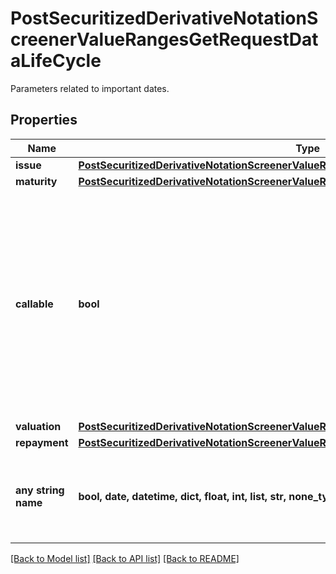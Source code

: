 # PostSecuritizedDerivativeNotationScreenerValueRangesGetRequestDataLifeCycle

Parameters related to important dates.

## Properties
Name | Type | Description | Notes
------------ | ------------- | ------------- | -------------
**issue** | [**PostSecuritizedDerivativeNotationScreenerValueRangesGetRequestDataLifeCycleIssue**](PostSecuritizedDerivativeNotationScreenerValueRangesGetRequestDataLifeCycleIssue.md) |  | [optional] 
**maturity** | [**PostSecuritizedDerivativeNotationScreenerValueRangesGetRequestDataLifeCycleMaturity**](PostSecuritizedDerivativeNotationScreenerValueRangesGetRequestDataLifeCycleMaturity.md) |  | [optional] 
**callable** | **bool** | Restricts the result to securitized derivatives that are callable (&#x60;true&#x60;) or are not callable (&#x60;false&#x60;). A callable instrument is one that may be redeemed by the issuer prior to maturity. | [optional] 
**valuation** | [**PostSecuritizedDerivativeNotationScreenerValueRangesGetRequestDataLifeCycleValuation**](PostSecuritizedDerivativeNotationScreenerValueRangesGetRequestDataLifeCycleValuation.md) |  | [optional] 
**repayment** | [**PostSecuritizedDerivativeNotationScreenerValueRangesGetRequestDataLifeCycleRepayment**](PostSecuritizedDerivativeNotationScreenerValueRangesGetRequestDataLifeCycleRepayment.md) |  | [optional] 
**any string name** | **bool, date, datetime, dict, float, int, list, str, none_type** | any string name can be used but the value must be the correct type | [optional]

[[Back to Model list]](../README.md#documentation-for-models) [[Back to API list]](../README.md#documentation-for-api-endpoints) [[Back to README]](../README.md)


